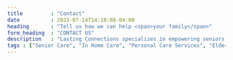 ```yaml
---
title         : "Contact"
date          : 2023-07-14T14:10:08-04:00
heading       : "Tell us how we can help <span>your family</span>"
form_heading  : "CONTACT US"
description   : "Lasting Connections specializes in empowering seniors to age gracefully in the familiar surroundings of their own home. We offer a broad range of services, from meticulous housekeeping to compassionate personal care, tailored to enhance their comfort and well-being."
tags : ["Senior Care", "In Home Care", "Personal Care Services", "Elder Care", "Elderly Comfort"]
---
```


